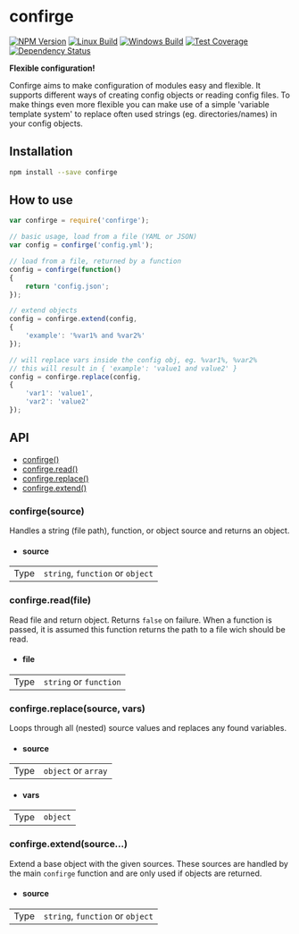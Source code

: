 # confirge

  [![NPM Version][npm-img]][npm-url]
  [![Linux Build][travis-img]][travis-url]
  [![Windows Build][appveyor-img]][appveyor-url]
  [![Test Coverage][coveralls-img]][coveralls-url]
  [![Dependency Status][david-img]][david-url]

[npm-img]: https://badge.fury.io/js/confirge.svg
[npm-url]: https://www.npmjs.com/package/confirge
[travis-img]: https://img.shields.io/travis/roeldev/confirge/master.svg?label=linux
[travis-url]: https://travis-ci.org/roeldev/confirge
[appveyor-img]: https://img.shields.io/appveyor/ci/roeldev/confirge/master.svg?label=windows
[appveyor-url]: https://ci.appveyor.com/project/roeldev/confirge
[coveralls-img]: https://img.shields.io/coveralls/roeldev/confirge/master.svg
[coveralls-url]: https://coveralls.io/r/roeldev/confirge?branch=master
[david-img]: https://david-dm.org/roeldev/confirge.svg
[david-url]: https://david-dm.org/roeldev/confirge

**Flexible configuration!**

Confirge aims to make configuration of modules easy and flexible. It supports different ways of creating config objects or reading config files. To make things even more flexible you can make use of a simple 'variable template system' to replace often used strings (eg. directories/names) in your config objects.



## Installation
```sh
npm install --save confirge
```

## How to use
```js
var confirge = require('confirge');

// basic usage, load from a file (YAML or JSON)
var config = confirge('config.yml');

// load from a file, returned by a function
config = confirge(function()
{
    return 'config.json';
});

// extend objects
config = confirge.extend(config,
{
    'example': '%var1% and %var2%'
});

// will replace vars inside the config obj, eg. %var1%, %var2%
// this will result in { 'example': 'value1 and value2' }
config = confirge.replace(config,
{
    'var1': 'value1',
    'var2': 'value2'
});
```

## API
- [confirge()][api-confirge]
- [confirge.read()][api-confirge-read]
- [confirge.replace()][api-confirge-replace]
- [confirge.extend()][api-confirge-extend]


### confirge(source)
Handles a string (file path), function, or object source and returns an object.

- <h4>source</h4>
<table>
<tr><td>Type</td><td><code>string</code>, <code>function</code> or <code>object</code></td></tr>
</table>


### confirge.read(file)
Read file and return object. Returns `false` on failure.
When a function is passed, it is assumed this function returns the path to a file wich should be read.

- <h4>file</h4>
<table>
<tr><td>Type</td><td><code>string</code> or <code>function</code></td></tr>
</table>


### confirge.replace(source, vars)
Loops through all (nested) source values and replaces any found variables.

- <h4>source</h4>
<table>
<tr><td>Type</td><td><code>object</code> or <code>array</code></td></tr>
</table>

- <h4>vars</h4>
<table>
<tr><td>Type</td><td><code>object</code></td></tr>
</table>


### confirge.extend(source...)
Extend a base object with the given sources. These sources are handled by the main `confirge` function and are only used if objects are returned.

- <h4>source</h4>
<table>
<tr><td>Type</td><td><code>string</code>, <code>function</code> or <code>object</code></td></tr>
</table>


[api-confirge]: #confirgesource
[api-confirge-read]: #confirgereadfile
[api-confirge-replace]: #confirgereplacesource-vars
[api-confirge-extend]: #confirgeextendsource
